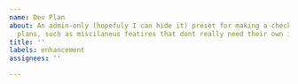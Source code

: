 ```yaml
---
name: Dev Plan
about: An admin-only (hopefuly I can hide it) preset for making a checklist of project
  plans, such as miscilaneus featires that dont really need their own issue
title: ''
labels: enhancement
assignees: ''

---
```



